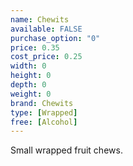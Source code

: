 ```yaml
---
name: Chewits
available: FALSE
purchase_option: "0"
price: 0.35
cost_price: 0.25
width: 0
height: 0
depth: 0
weight: 0
brand: Chewits
type: [Wrapped]
free: [Alcohol]
---
```

Small wrapped fruit chews.